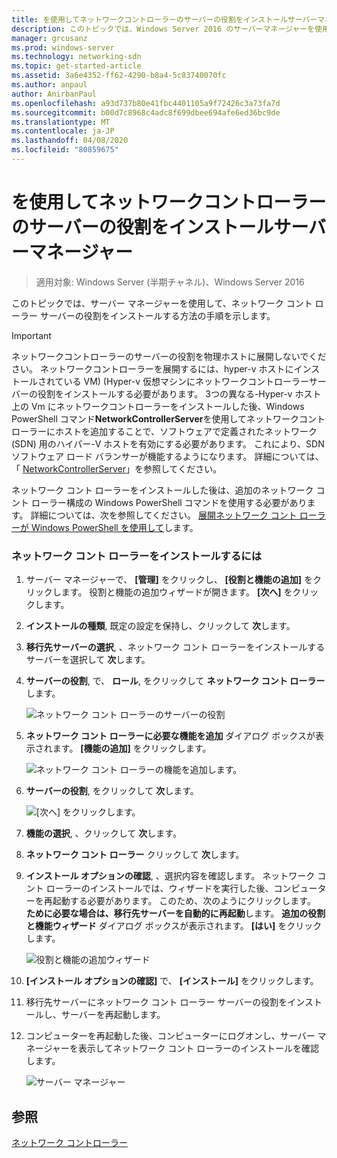 ```yaml
---
title: を使用してネットワークコントローラーのサーバーの役割をインストールサーバーマネージャー
description: このトピックでは、Windows Server 2016 のサーバーマネージャーを使用して、ネットワークコントローラーのサーバーの役割をインストールする手順について説明します。
manager: grcusanz
ms.prod: windows-server
ms.technology: networking-sdn
ms.topic: get-started-article
ms.assetid: 3a6e4352-ff62-4290-b8a4-5c83740070fc
ms.author: anpaul
author: AnirbanPaul
ms.openlocfilehash: a93d737b80e41fbc4401105a9f72426c3a73fa7d
ms.sourcegitcommit: b00d7c8968c4adc8f699dbee694afe6ed36bc9de
ms.translationtype: MT
ms.contentlocale: ja-JP
ms.lasthandoff: 04/08/2020
ms.locfileid: "80859675"
---
```

# <a name="install-the-network-controller-server-role-using-server-manager"></a>を使用してネットワークコントローラーのサーバーの役割をインストールサーバーマネージャー

>適用対象: Windows Server (半期チャネル)、Windows Server 2016

このトピックでは、サーバー マネージャーを使用して、ネットワーク コント ローラー サーバーの役割をインストールする方法の手順を示します。

>[!IMPORTANT]
>ネットワークコントローラーのサーバーの役割を物理ホストに展開しないでください。 ネットワークコントローラーを展開するには、hyper-v ホストにインストールされている VM\) \(Hyper-v 仮想マシンにネットワークコントローラーサーバーの役割をインストールする必要があります。 3つの異なる\-Hyper-v ホスト上の Vm にネットワークコントローラーをインストールした後、Windows PowerShell コマンド**NetworkControllerServer**を使用してネットワークコントローラーにホストを追加することで、ソフトウェアで定義されたネットワーク \(SDN\) 用のハイパー\-V ホストを有効にする必要があります。 これにより、SDN ソフトウェア ロード バランサーが機能するようになります。 詳細については、「 [NetworkControllerServer](https://technet.microsoft.com/itpro/powershell/windows/network-controller/new-networkcontrollerserver)」を参照してください。
  
ネットワーク コント ローラーをインストールした後は、追加のネットワーク コント ローラー構成の Windows PowerShell コマンドを使用する必要があります。 詳細については、次を参照してください。 [展開ネットワーク コント ローラーが Windows PowerShell を使用して](../../deploy/Deploy-Network-Controller-using-Windows-PowerShell.md)します。  
  
### <a name="to-install-network-controller"></a>ネットワーク コント ローラーをインストールするには  
  
1.  サーバー マネージャーで、 **[管理]** をクリックし、 **[役割と機能の追加]** をクリックします。 役割と機能の追加ウィザードが開きます。 **[次へ]** をクリックします。  
  
2.  **インストールの種類**, 既定の設定を保持し、クリックして **次**します。  
  
3.  **移行先サーバーの選択**, 、ネットワーク コント ローラーをインストールするサーバーを選択して **次**します。  
  
4.  **サーバーの役割**, で、 **ロール**, をクリックして **ネットワーク コント ローラー**します。  
  
    ![ネットワーク コント ローラーのサーバーの役割](../../../media/Install-the-Network-Controller-server-role-using-Server-Manager/netc_install_07.jpg)  
  
5.  **ネットワーク コント ローラーに必要な機能を追加**  ダイアログ ボックスが表示されます。 **[機能の追加]** をクリックします。  
  
    ![ネットワーク コント ローラーの機能を追加します。](../../../media/Install-the-Network-Controller-server-role-using-Server-Manager/netc_install_06.jpg)  
  
6.  **サーバーの役割**, をクリックして **次**します。  
  
    ![[次へ] をクリックします。](../../../media/Install-the-Network-Controller-server-role-using-Server-Manager/netc_install_07.jpg)  
  
7.  **機能の選択**, 、クリックして **次**します。  
  
8.  **ネットワーク コント ローラー** クリックして **次**します。  
  
9. **インストール オプションの確認**, 、選択内容を確認します。 ネットワーク コント ローラーのインストールでは、ウィザードを実行した後、コンピューターを再起動する必要があります。 このため、次のようにクリックします。 **ために必要な場合は、移行先サーバーを自動的に再起動**します。 **追加の役割と機能ウィザード**  ダイアログ ボックスが表示されます。 **[はい]** をクリックします。  
  
    ![役割と機能の追加ウィザード](../../../media/Install-the-Network-Controller-server-role-using-Server-Manager/netc_install_11.jpg)  
  
10. **[インストール オプションの確認]** で、 **[インストール]** をクリックします。  
  
11. 移行先サーバーにネットワーク コント ローラー サーバーの役割をインストールし、サーバーを再起動します。  
  
12. コンピューターを再起動した後、コンピューターにログオンし、サーバー マネージャーを表示してネットワーク コント ローラーのインストールを確認します。  
  
    ![サーバー マネージャー](../../../media/Install-the-Network-Controller-server-role-using-Server-Manager/nc_013.jpg)  
  
## <a name="see-also"></a>参照  
[ネットワーク コントローラー](Network-Controller.md)  
  


